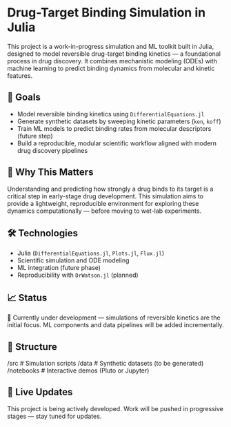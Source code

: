 # Drug-Target Binding Simulation in Julia

This project is a work-in-progress simulation and ML toolkit built in Julia, designed to model reversible drug-target binding kinetics — a foundational process in drug discovery. It combines mechanistic modeling (ODEs) with machine learning to predict binding dynamics from molecular and kinetic features.

## 🚀 Goals

- Model reversible binding kinetics using `DifferentialEquations.jl`
- Generate synthetic datasets by sweeping kinetic parameters (`kon`, `koff`)
- Train ML models to predict binding rates from molecular descriptors (future step)
- Build a reproducible, modular scientific workflow aligned with modern drug discovery pipelines

## 🧠 Why This Matters

Understanding and predicting how strongly a drug binds to its target is a critical step in early-stage drug development. This simulation aims to provide a lightweight, reproducible environment for exploring these dynamics computationally — before moving to wet-lab experiments.

## 🛠️ Technologies

- Julia (`DifferentialEquations.jl`, `Plots.jl`, `Flux.jl`)
- Scientific simulation and ODE modeling
- ML integration (future phase)
- Reproducibility with `DrWatson.jl` (planned)

## 📈 Status

🔧 Currently under development — simulations of reversible kinetics are the initial focus. ML components and data pipelines will be added incrementally.

## 📂 Structure

/src # Simulation scripts
/data # Synthetic datasets (to be generated)
/notebooks # Interactive demos (Pluto or Jupyter)

## 📌 Live Updates

This project is being actively developed. Work will be pushed in progressive stages — stay tuned for updates.